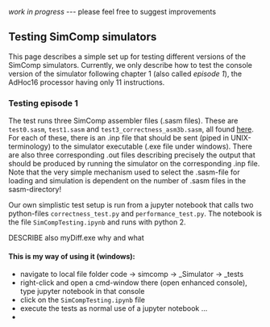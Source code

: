 
*work in progress* --- please feel free to suggest improvements

## Testing SimComp simulators
This page describes a simple set up for testing different versions of the SimComp simulators. 
Currently, we only describe how to test the console version of the simulator following chapter 1 (also called *episode 1*), 
the AdHoc16 processor having only 11 instructions. 

### Testing episode 1
The test runs three SimComp assembler files (.sasm files). These are `test0.sasm`, `test1.sasm` and `test3_correctness_asm3b.sasm`, 
all found [here](https://github.com/LasseNatvig/SimComp/tree/master/\_Simulator/\_sasm).
For each of these, there is an .inp file that should be sent (piped in UNIX-terminology) to the simulator executable (.exe file under windows). There are also three corresponding .out files describing precisely the output that should be produced by running the simulator on the corresponding .inp file. Note that the very simple mechanism used to select the .sasm-file for loading and simulation is dependent on the number of .sasm files in the sasm-directory! 

Our own simplistic test setup is run from a jupyter notebook that calls two python-files `correctness_test.py` and `performance_test.py`. The notebook is the file `SimCompTesting.ipynb` and runs with python 2.

DESCRIBE also myDiff.exe why and what  

#### This is my way of using it (windows):
- navigate to local file folder code -> simcomp -> \_Simulator -> \_tests
- right-click and open a cmd-window there (open enhanced console), type jupyter notebook in that console
- click on the `SimCompTesting.ipynb` file
- execute the tests as normal use of a jupyter notebook ... 
- 

